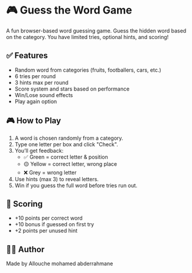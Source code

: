 # 🎮 Guess the Word Game

A fun browser-based word guessing game. Guess the hidden word based on the category. You have limited tries, optional hints, and scoring!

## ✅ Features
- Random word from categories (fruits, footballers, cars, etc.)
- 6 tries per round
- 3 hints max per round
- Score system and stars based on performance
- Win/Lose sound effects
- Play again option


## 🎮 How to Play
1. A word is chosen randomly from a category.
2. Type one letter per box and click "Check".
3. You’ll get feedback:
   - ✅ Green = correct letter & position
   - 🟡 Yellow = correct letter, wrong place
   - ❌ Grey = wrong letter
4. Use hints (max 3) to reveal letters.
5. Win if you guess the full word before tries run out.

## 💯 Scoring
- +10 points per correct word
- +10 bonus if guessed on first try
- +2 points per unused hint


## 🧑‍💻 Author
Made by Allouche mohamed abderrahmane
